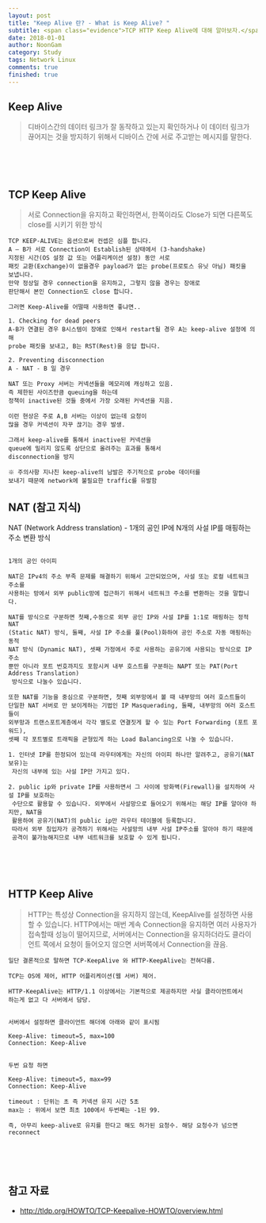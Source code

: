 ```yaml
---
layout: post
title: "Keep Alive 란? - What is Keep Alive? "
subtitle: <span class="evidence">TCP HTTP Keep Alive에 대해 알아보자.</span>
date: 2018-01-01
author: NoonGam
category: Study
tags: Network Linux
comments: true
finished: true
---
```




## Keep Alive

> 디바이스간의 데이터 링크가 잘 동작하고 있는지 확인하거나 이 데이터 링크가 끊어지는
것을 방지하기 위해서 디바이스 간에 서로 주고받는 메시지를 말한다.

<br><br><br>

## TCP Keep Alive

> 서로 Connection을 유지하고 확인하면서, 한쪽이라도 Close가 되면 다른쪽도 close를 시키기 위한 방식

```
TCP KEEP-ALIVE는 옵션으로써 컨셉은 심플 합니다.
A – B가 서로 Connection이 Establish된 상태에서 (3-handshake)
지정된 시간(OS 설정 값 또는 어플리케이션 설정) 동안 서로
패킷 교환(Exchange)이 없을경우 payload가 없는 probe(프로토스 유닛 아님) 패킷을
보냅니다.
만약 정상일 경우 connection을 유지하고, 그렇지 않을 경우는 장애로
판단해서 본인 Connection도 close 합니다.

그러면 Keep-Alive를 어떨때 사용하면 좋냐면..

1. Checking for dead peers
A-B가 연결된 경우 B시스템이 장애로 인해서 restart될 경우 A는 keep-alive 설정에 의해
probe 패킷을 보내고, B는 RST(Rest)을 응답 합니다.

2. Preventing disconnection
A - NAT - B 일 경우

NAT 또는 Proxy 서버는 커넥션들을 메모리에 캐싱하고 있음.
즉 제한된 사이즈만큼 queuing을 하는데
정책이 inactive된 것들 중에서 가장 오래된 커넥션을 지음.

이런 현상은 주로 A,B 서버는 이상이 없는데 요청이
많을 경우 커넥션이 자꾸 끊기는 경우 발생.

그래서 keep-alive를 통해서 inactive된 커넥션을
queue에 밀리지 않도록 상단으로 올려주는 효과를 통해서
disconnection을 방지

※ 주의사항 지나친 keep-alive의 남발은 주기적으로 probe 데이터를
보내기 때문에 network에 불필요한 traffic를 유발함

```


## NAT (참고 지식)

<a> NAT (Network Address translation) - 1개의 공인 IP에 N개의 사설 IP를 매핑하는 주소 변환 방식 </a>


```

1개의 공인 아이피

NAT은 IPv4의 주소 부족 문제를 해결하기 위해서 고안되었으며, 사설 또는 로컬 네트워크 주소를
사용하는 망에서 외부 public망에 접근하기 위해서 네트워크 주소를 변환하는 것을 말합니다.

NAT를 방식으로 구분하면 첫째,수동으로 외부 공인 IP와 사설 IP를 1:1로 매핑하는 정적 NAT
(Static NAT) 방식, 둘째, 사설 IP 주소를 풀(Pool)화하여 공인 주소로 자동 매핑하는 동적
NAT 방식 (Dynamic NAT), 셋째 가정에서 주로 사용하는 공유기에 사용되는 방식으로 IP 주소
뿐만 아니라 포트 번호까지도 포함시켜 내부 호스트를 구분하는 NAPT 또는 PAT(Port Address Translation)
 방식으로 나눌수 있습니다.

또한 NAT를 기능을 중심으로 구분하면, 첫째 외부망에서 볼 때 내부망의 여러 호스트들이
단일한 NAT 서버로 만 보이게하는 기법인 IP Masquerading, 둘째, 내부망의 여러 호스트들이
외부망과 트랜스포트계층에서 각각 별도로 연결짓게 할 수 있는 Port Forwarding (포트 포워드),
셋째 각 포트별로 트래픽을 균형있게 하는 Load Balancing으로 나눌 수 있습니다.

1. 인터넷 IP를 한정되어 있는데 라우터에게는 자신의 아이피 하나만 알려주고, 공유기(NAT 보유)는
 자신의 내부에 있는 사설 IP만 가지고 있다.

2. public ip와 private IP를 사용하면서 그 사이에 방화벽(Firewall)을 설치하여 사설 IP를 보호하는
 수단으로 활용할 수 있습니다. 외부에서 사설망으로 들어오기 위해서는 해당 IP를 알아야 하지만, NAT을
 활용하여 공유기(NAT)의 public ip만 라우터 테이블에 등록합니다.
 따라서 외부 침입자가 공격하기 위해서는 사설망의 내부 사설 IP주소를 알아야 하기 때문에
 공격이 불가능해지므로 내부 네트워크를 보호할 수 있게 됩니다.

```


<br><br><br>

## HTTP Keep Alive

> HTTP는 특성상 Connection을 유지하지 않는데, KeepAlive를 설정하면 사용할 수 있습니다.
HTTP에서는 매번 계속 Connection을 유지하면 여러 사용자가 접속할때 성능이 떨어지므로,
서버에서는 Connection을 유지하더라도 클라이언트 쪽에서 요청이 들어오지 않으면 서버쪽에서
Connection을 끊음.

```
일단 결론적으로 말하면 TCP-KeepAlive 와 HTTP-KeepAlive는 전혀다름.

TCP는 OS에 제어, HTTP 어플리케이션(웹 서버) 제어.

HTTP-KeepAlive는 HTTP/1.1 이상에서는 기본적으로 제공하지만 사실 클라이언트에서
하는게 없고 다 서버에서 담당.


서버에서 설정하면 클라이언트 해더에 아래와 같이 표시됨

Keep-Alive: timeout=5, max=100
Connection: Keep-Alive


두번 요청 하면

Keep-Alive: timeout=5, max=99
Connection: Keep-Alive

timeout : 단위는 초 즉 커넥션 유지 시간 5초
max는 : 위에서 보면 최초 100에서 두번째는 -1된 99.

즉, 아무리 keep-alive로 유지를 한다고 해도 허가된 요청수. 해당 요청수가 넘으면 reconnect

```



<br><br><br>



## 참고 자료
* http://tldp.org/HOWTO/TCP-Keepalive-HOWTO/overview.html
